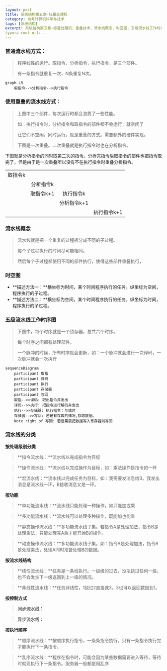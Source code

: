 ```yaml
---
layout: post
title: 系统结构第五章-标量处理机
category: 自考计算机科学与技术
tags: [系统结构]
excerpt: 系统结构第五章-标量处理机，重叠技术，流水线概念，时空图，五级流水线工作时序图，流水线的分类
typora-root-url:..
---
```






### **普通流水线方式：**

> 程序线性的运行。取指令，分析指令，执行指令，是三个部件。
>
> 有一条指令就重复一次，N条重复N次。

```mermaid
graph LR
	取指令-->分析指令-->执行指令
```



### **使用重叠的流水线方式：**

> 上图中三个部件，每次运行时都会浪费了一些性能。
>
> 如：执行指令时，分析指令和取指令的部件都不会运行，就空闲了
>
> 让它们不空闲，同时运行，就是重叠的方式。需要额外的硬件实现。
>
> 下图是一次重叠。二次重叠就是执行指令时也在分析指令。

下图就是分析指令的同时取第二次的指令。分析完指令后取指令的部件也把指令取完了，但是由于是一次重叠所以没有不在执行指令时重叠分析指令。

|         |           |             |             |
| :-----: | :-------: | :---------: | ----------- |
| 取指令k |           |             |             |
|         | 分析指令k |             |             |
|         | 取指令k+1 |  执行指令k  |             |
|         |           | 分析指令k+1 |             |
|         |           |             | 执行指令k+1 |



### 流水线概念

> 流水线就是把一个重复的过程拆分成不同的子过程。
>
> 每个子过程执行的时间尽可能相同。
>
> 然后每个子过程都使用不同的部件执行，使得这些部件重叠执行，



### 时空图

- **描述方法一：**横坐标为时间，某个时间程序执行的任务。纵坐标为空间，程序执行的子过程。
- **描述方法二：**横坐标为空间，某个时间程序执行的任务。纵坐标为时间，程序执行的子过程。



### 五级流水线工作时序图

> 下图中，每个时序就是一个锁存器，总共六个时序。
>
> 每个时序之间都有处理部件。
>
> 一个脉冲的时候，所有时序就会更新，如：一个脉冲就会进行一次译码，一次脉冲就会一次执行

```mermaid
sequenceDiagram
	participant 取指
	participant 译码
	participant 执行
	participant 存储器
	participant 写回
	取指-->>译码: 取出指令并发出
	译码-->>执行: 把指令进行解码并发出
	执行-->>存储器: 执行指令：与或非
	存储器-->>写回: 若是有存取的情况,存取数据。
	Note right of 写回: 若是需要把数据写入寄存器则写回
```

### **流水线的分类**

**按处理级别分类**

> **指令流水线：**流水线以完成指令为目标

> **操作流水线：**流水线以完成操作为目标，如：乘法操作是指令的一环

> **宏流水线：**流水线以完成任务为目标，如：我需要发消息给B。我发出消息是流水线一环，B接收消息又是一环。



**按功能**

> **单功能流水线：**流水线只能处理一种操作，如只能加或乘

> **多功能流水线：**流水线可以处理多种操作，既能加也能乘

> **静态操作流水线：**多功能流水线子集。若指令A是处理加法，指令B是处理乘法，只能处理完A后才能开始B的操作。

> **动态操作流水线：**多功能流水线子集。如：指令A是处理加法，指令B是处理乘法，处理A同时准备处理B的数据。



**按流水线结构**

> **线性流水线：**任务是一条线执行。一级级的过去，没法跳过任何一级。也不会发生下一级返回到上一级的情况。

> **非线性流水线：**任务非线性，1绕过2直接就3。3也可以返回数据到1。



**按控制方式**

> **同步流水线：**

> **异步流水线：**



**按执行顺序**

> **顺序流水线：**按顺序执行指令，一条条指令执行。只有一条指令执行完才能执行下一条指令。

> **乱序流水线：**程序在指令时，可能会因为某些数据需要进入等待，等待时就现执行下一条指令。服务器一般都是用乱序